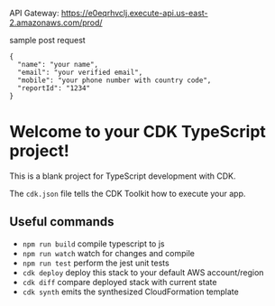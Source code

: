 API Gateway: https://e0eqrhvclj.execute-api.us-east-2.amazonaws.com/prod/

sample post request

```shell
{
  "name": "your name",
  "email": "your verified email",
  "mobile": "your phone number with country code",
  "reportId": "1234"
}
```

# Welcome to your CDK TypeScript project!

This is a blank project for TypeScript development with CDK.

The `cdk.json` file tells the CDK Toolkit how to execute your app.

## Useful commands

- `npm run build` compile typescript to js
- `npm run watch` watch for changes and compile
- `npm run test` perform the jest unit tests
- `cdk deploy` deploy this stack to your default AWS account/region
- `cdk diff` compare deployed stack with current state
- `cdk synth` emits the synthesized CloudFormation template
